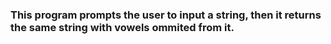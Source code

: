 ### This program prompts the user to input a string, then it returns the same string with vowels ommited from it.